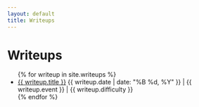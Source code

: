 ```yaml
---
layout: default
title: Writeups
---
```


<h1>Writeups</h1>

<ul>
    {% for writeup in site.writeups %}
    <li>
        <a href="/secVlog{{ writeup.url }}">{{ writeup.title }}</a>
        <span class="post-meta">
            {{ writeup.date | date: "%B %d, %Y" }} | {{ writeup.event }} | {{ writeup.difficulty }}
        </span>
    </li>
    {% endfor %}
</ul>